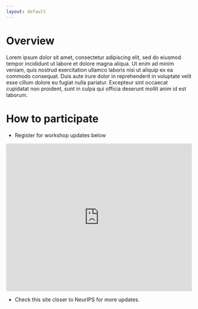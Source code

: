 ```yaml
---
layout: default
---
```


# Overview

Lorem ipsum dolor sit amet, consectetur adipiscing elit, sed do eiusmod tempor incididunt ut labore et dolore magna aliqua. Ut enim ad minim veniam, quis nostrud exercitation ullamco laboris nisi ut aliquip ex ea commodo consequat. Duis aute irure dolor in reprehenderit in voluptate velit esse cillum dolore eu fugiat nulla pariatur. Excepteur sint occaecat cupidatat non proident, sunt in culpa qui officia deserunt mollit anim id est laborum.

# How to participate

 * Register for workshop updates below

 <iframe src="https://docs.google.com/forms/d/e/1FAIpQLSdSOu8dPtBHHG126JJ5ns3TFVj4c_bnZiZflOcmG31h9l55xQ/viewform?embedded=true" width="100%" height="400pt" frameborder="0" marginheight="0" marginwidth="0">Loading…</iframe>

  * Check this site closer to NeurIPS for more updates.
